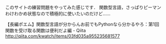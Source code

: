 
このサイトの練習問題をやってみた感じです．
関数型言語，さっぱりピーマンわけわかめ状態なので積極的に使いたいのだけど……


【長編ポエム】関数型言語が分からんお前でもPythonなら分かるやろ：第1回 関数を受け取る関数は便利だよ編 - Qiita
http://qiita.com/kwatch/items/03fd035a955235681577
